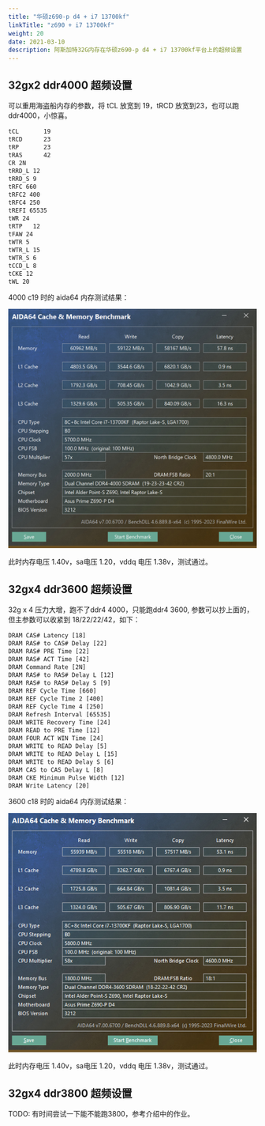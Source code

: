 ```yaml
---
title: "华硕z690-p d4 + i7 13700kf"
linkTitle: "z690 + i7 13700kf"
weight: 20
date: 2021-03-10
description: 阿斯加特32G内存在华硕z690-p d4 + i7 13700kf平台上的超频设置
---
```



## 32gx2 ddr4000 超频设置

可以重用海盗船内存的参数，将 tCL 放宽到 19，tRCD 放宽到23，也可以跑ddr4000，小惊喜。

```properties
tCL       19
tRCD      23
tRP       23
tRAS      42
CR 2N
tRRD_L 12
tRRD_S 9
tRFC 660
tRFC2 400   
tRFC4 250
tREFI 65535
tWR 24
tRTP   12
tFAW 24
tWTR 5
tWTR_L 15
tWTR_S 6 
tCCD_L 8
tCKE 12
tWL 20
```

4000 c19 时的 aida64 内存测试结果：

![](./images/aida64-benchmark-asgard-64g-4000c19.png)

此时内存电压 1.40v，sa电压 1.20，vddq 电压 1.38v，测试通过。



## 32gx4 ddr3600 超频设置

32g x 4 压力大增，跑不了ddr4 4000，只能跑ddr4 3600, 参数可以抄上面的，但主参数可以收紧到 18/22/22/42，如下：


```properties
DRAM CAS# Latency [18]
DRAM RAS# to CAS# Delay [22]
DRAM RAS# PRE Time [22]
DRAM RAS# ACT Time [42]
DRAM Command Rate [2N]
DRAM RAS# to RAS# Delay L [12]
DRAM RAS# to RAS# Delay S [9]
DRAM REF Cycle Time [660]
DRAM REF Cycle Time 2 [400]
DRAM REF Cycle Time 4 [250]
DRAM Refresh Interval [65535]
DRAM WRITE Recovery Time [24]
DRAM READ to PRE Time [12]
DRAM FOUR ACT WIN Time [24]
DRAM WRITE to READ Delay [5]
DRAM WRITE to READ Delay L [15]
DRAM WRITE to READ Delay S [6]
DRAM CAS to CAS Delay L [8]
DRAM CKE Minimum Pulse Width [12]
DRAM Write Latency [20]
```

3600 c18 时的 aida64 内存测试结果：

![](./images/aida64-benchmark-asgard-128g-3600c18.png)

此时内存电压 1.40v，sa电压 1.20，vddq 电压 1.38v，测试通过。

## 32gx4 ddr3800 超频设置

TODO: 有时间尝试一下能不能跑3800，参考介绍中的作业。